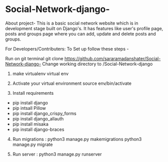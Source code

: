 # Social-Network-django-
About project-
This is a basic social network website which is in development stage built on Django's. It has features like user's profile page, posts and groups page where you can add, update and delete posts and groups.

For Developers/Contributers: To Set up follow these steps -

Run on git terminal
 git clone https://github.com/sararamadanshater/Social-Network-django-
Change working directory to /Social-Network-django

1) make virtualenv
 virtual env <env-name>
 
2) Activate your virtual environment
 source env/bin/activate
 
3) Install requirements
 - pip install django 
 - pip intsall Pillow 
 - pip install django_crispy_forms 
 - pip install django_allauth 
 - pip install misaka 
 - pip install django-braces 
 
4) Run migrations :
 python3 manage.py makemigrations
 python3 manage.py migrate
 
5) Run server :
 python3 manage.py runserver 
